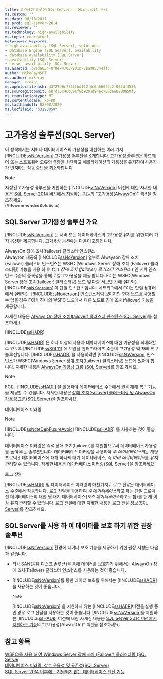 ```yaml
---
title: 고가용성 솔루션(SQL Server) | Microsoft 문서
ms.custom: ''
ms.date: 06/13/2017
ms.prod: sql-server-2014
ms.reviewer: ''
ms.technology: high-availability
ms.topic: conceptual
helpviewer_keywords:
- high availability [SQL Server], solutions
- Database Engine [SQL Server], availability
- database availability [SQL Server]
- availability [SQL Server]
- server availability [SQL Server]
ms.assetid: b2eda634-0f8e-4703-801b-7ba895544ff5
author: MikeRayMSFT
ms.author: mikeray
manager: craigg
ms.openlocfilehash: 43727e0c7795fbd1f2f0c6a56693c2f06fdf4536
ms.sourcegitcommit: b87d36c46b39af8b929ad94ec707dee8800950f5
ms.translationtype: MT
ms.contentlocale: ko-KR
ms.lasthandoff: 02/08/2020
ms.locfileid: "63193050"
---
```

# <a name="high-availability-solutions-sql-server"></a>고가용성 솔루션(SQL Server)
  이 항목에서는 서버나 데이터베이스의 가용성을 개선하는 여러 가지 [!INCLUDE[ssNoVersion](../../includes/ssnoversion-md.md)] 고가용성 솔루션을 소개합니다. 고가용성 솔루션은 하드웨어 또는 소프트웨어 오류의 영향을 차단하고 애플리케이션의 가용성을 유지하여 사용자가 인지하는 작동 중단을 최소화합니다.  
  
> [!NOTE]  
>  지정된 고가용성 솔루션을 지원하는 [!INCLUDE[ssNoVersion](../../includes/ssnoversion-md.md)] 버전에 대한 자세한 내용은 [SQL Server 2014 버전에서 지원하는 기능](../../getting-started/features-supported-by-the-editions-of-sql-server-2014.md)의 "고가용성(AlwaysOn)" 섹션을 참조하세요.  
(#RecommendedSolutions)  
  
##  <a name="TermsAndDefinitions"></a>SQL Server 고가용성 솔루션 개요  
 
  [!INCLUDE[ssNoVersion](../../includes/ssnoversion-md.md)] 는 서버 또는 데이터베이스의 고가용성 유지를 위한 여러 가지 옵션을 제공합니다. 고가용성 옵션에는 다음이 포함됩니다.  
  
 AlwaysOn 장애 조치(failover) 클러스터 인스턴스  
 Alwayson 제공의 [!INCLUDE[ssNoVersion](../../includes/ssnoversion-md.md)] 일부로 Alwayson 장애 조치 (Failover) 클러스터 인스턴스는 WSFC (Windows Server 장애 조치 (Failover) 클러스터링) 기능을 사용 하 여 fci ( *장애 조치 (failover) 클러스터 인스턴스* ) 인 서버 인스턴스 수준의 중복성을 통해 로컬 고가용성을 제공 합니다. FCI는 WSFC(Windows Server 장애 조치(failover) 클러스터링) 노드 및 다중 서브넷 간에 설치되는 [!INCLUDE[ssNoVersion](../../includes/ssnoversion-md.md)] 의 단일 인스턴스입니다. 네트워크에서 FCI는 단일 컴퓨터에서 실행되는 [!INCLUDE[ssNoVersion](../../includes/ssnoversion-md.md)] 인스턴스처럼 보이지만 현재 노드를 사용할 수 없을 경우 FCI가 하나의 WSFC 노드에서 다른 노드로 장애 조치(failover) 기능을 제공합니다.  
  
 자세한 내용은 [Always On 장애 조치(failover) 클러스터 인스턴스(SQL Server)](windows/always-on-failover-cluster-instances-sql-server.md)를 참조하세요.  
  
 [!INCLUDE[ssHADR](../../includes/sshadr-md.md)]  
 
  [!INCLUDE[ssHADR](../../includes/sshadr-md.md)] 은 하나 이상의 사용자 데이터베이스에 대한 가용성을 최대화할 수 있도록 [!INCLUDE[ssSQL11](../../includes/sssql11-md.md)] 에 도입된 엔터프라이즈 수준의 고가용성 및 재해 복구 솔루션입니다. 
  [!INCLUDE[ssHADR](../../includes/sshadr-md.md)] 을 사용하려면 [!INCLUDE[ssNoVersion](../../includes/ssnoversion-md.md)] 인스턴스가 WSFC(Windows Server 장애 조치(failover) 클러스터링) 노드에 있어야 합니다. 자세한 내용은 [AlwaysOn 가용성 그룹 (SQL Server)](../../database-engine/availability-groups/windows/always-on-availability-groups-sql-server.md)를 참조 하세요.  
  
> [!NOTE]  
>  FCI는 [!INCLUDE[ssHADR](../../includes/sshadr-md.md)] 을 활용하여 데이터베이스 수준에서 원격 재해 복구 기능을 제공할 수 있습니다. 자세한 내용은 [장애 조치(Failover) 클러스터링 및 AlwaysOn 가용성 그룹&#40;SQL Server&#41;](../../database-engine/availability-groups/windows/failover-clustering-and-always-on-availability-groups-sql-server.md)을 참조하세요.  
  
 데이터베이스 미러링  
 > [!NOTE]  
>  
  [!INCLUDE[ssNoteDepFutureAvoid](../../includes/ssnotedepfutureavoid-md.md)]
  [!INCLUDE[ssHADR](../../includes/sshadr-md.md)] 를 사용하는 것이 좋습니다.  
  
 데이터베이스 미러링은 즉석 장애 조치(failover)를 지원함으로써 데이터베이스 가용성을 높여 주는 솔루션입니다. 데이터베이스 미러링을 사용하여 *주 데이터베이스*라는 해당 프로덕션 데이터베이스에 대해 하나의 대기 데이터베이스, 즉 *미러 데이터베이스*를 유지 관리할 수 있습니다. 자세한 내용은 [데이터베이스 미러링&#40;SQL Server&#41;](../../database-engine/database-mirroring/database-mirroring-sql-server.md)을 참조하세요.  
  
 로그 전달  
 
  [!INCLUDE[ssHADR](../../includes/sshadr-md.md)] 및 데이터베이스 미러링과 마찬가지로 로그 전달은 데이터베이스 수준에서 작동합니다. 로그 전달을 사용하여 *주 데이터베이스*라고 하는 단일 프로덕션 데이터베이스에 대한 웜 대기 데이터베이스(*보조 데이터베이스*라고도 함)를 한 개 이상 유지 관리할 수 있습니다. 로그 전달에 대한 자세한 내용은 [로그 전달 정보&#40;SQL Server&#41;](../../database-engine/log-shipping/about-log-shipping-sql-server.md)를 참조하세요.  
  
##  <a name="RecommendedSolutions"></a>SQL Server를 사용 하 여 데이터를 보호 하기 위한 권장 솔루션  
 
  [!INCLUDE[ssNoVersion](../../includes/ssnoversion-md.md)] 환경에 데이터 보호 기능을 제공하기 위한 권장 사항은 다음과 같습니다.  
  
-   타사 SAN(공유 디스크 솔루션)을 통해 데이터를 보호하기 위해서는 AlwaysOn 장애 조치(Failover) 클러스터 인스턴스를 사용하는 것이 좋습니다.  
  
-   
  [!INCLUDE[ssNoVersion](../../includes/ssnoversion-md.md)]를 통한 데이터 보호를 위해서는 [!INCLUDE[ssHADR](../../includes/sshadr-md.md)]을 사용하는 것이 좋습니다.  
  
    > [!NOTE]  
    >  
  [!INCLUDE[ssNoVersion](../../includes/ssnoversion-md.md)] 을 지원하지 않는 [!INCLUDE[ssHADR](../../includes/sshadr-md.md)]버전을 실행 중인 경우 로그 전달을 사용하는 것이 좋습니다. 
  [!INCLUDE[ssNoVersion](../../includes/ssnoversion-md.md)]을 지원하는 [!INCLUDE[ssHADR](../../includes/sshadr-md.md)] 버전에 대한 자세한 내용은 [SQL Server 2014 버전에서 지원하는 기능](../../getting-started/features-supported-by-the-editions-of-sql-server-2014.md)의 "고가용성(AlwaysOn)" 섹션을 참조하세요.  
  
## <a name="see-also"></a>참고 항목  
 [WSFC&#41;를 사용 하 여 Windows Server 장애 조치 (Failover) 클러스터링 &#40;SQL Server](windows/windows-server-failover-clustering-wsfc-with-sql-server.md)   
 [데이터베이스 미러링: 상호 운용성 및 공존성&#40;SQL Server&#41;](../../database-engine/database-mirroring/database-mirroring-interoperability-and-coexistence-sql-server.md)   
 [SQL Server 2014 이후에는 지원되지 않는 데이터베이스 엔진 기능](../../database-engine/deprecated-database-engine-features-in-sql-server-2016.md)  
  
  
